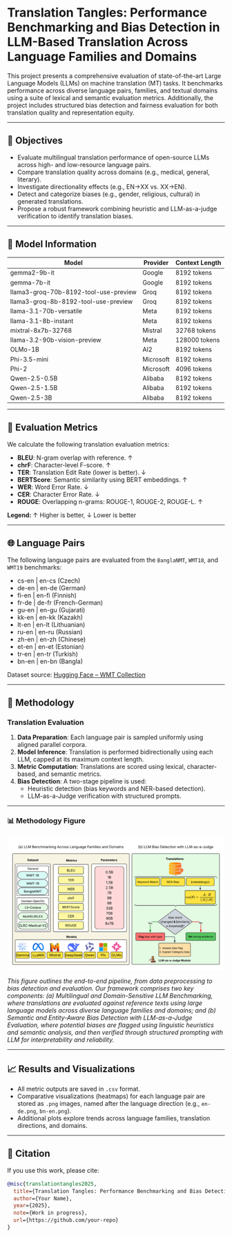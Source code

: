 # Translation Tangles: Performance Benchmarking and Bias Detection in LLM-Based Translation Across Language Families and Domains

<p>This project presents a comprehensive evaluation of state-of-the-art Large Language Models (LLMs) on machine translation (MT) tasks. It benchmarks performance across diverse language pairs, families, and textual domains using a suite of lexical and semantic evaluation metrics. Additionally, the project includes structured bias detection and fairness evaluation for both translation quality and representation equity.</p>

---

## 🚀 Objectives

- Evaluate multilingual translation performance of open-source LLMs across high- and low-resource language pairs.
- Compare translation quality across domains (e.g., medical, general, literary).
- Investigate directionality effects (e.g., EN→XX vs. XX→EN).
- Detect and categorize biases (e.g., gender, religious, cultural) in generated translations.
- Propose a robust framework combining heuristic and LLM-as-a-judge verification to identify translation biases.

---

## 🧠 Model Information

<table>
<thead>
<tr>
<th>Model</th>
<th>Provider</th>
<th>Context Length</th>
</tr>
</thead>
<tbody>
<tr><td>gemma2-9b-it</td><td>Google</td><td>8192 tokens</td></tr>
<tr><td>gemma-7b-it</td><td>Google</td><td>8192 tokens</td></tr>
<tr><td>llama3-groq-70b-8192-tool-use-preview</td><td>Groq</td><td>8192 tokens</td></tr>
<tr><td>llama3-groq-8b-8192-tool-use-preview</td><td>Groq</td><td>8192 tokens</td></tr>
<tr><td>llama-3.1-70b-versatile</td><td>Meta</td><td>8192 tokens</td></tr>
<tr><td>llama-3.1-8b-instant</td><td>Meta</td><td>8192 tokens</td></tr>
<tr><td>mixtral-8x7b-32768</td><td>Mistral</td><td>32768 tokens</td></tr>
<tr><td>llama-3.2-90b-vision-preview</td><td>Meta</td><td>128000 tokens</td></tr>
<tr><td>OLMo-1B</td><td>AI2</td><td>8192 tokens</td></tr>
<tr><td>Phi-3.5-mini</td><td>Microsoft</td><td>8192 tokens</td></tr>
<tr><td>Phi-2</td><td>Microsoft</td><td>4096 tokens</td></tr>
<tr><td>Qwen-2.5-0.5B</td><td>Alibaba</td><td>8192 tokens</td></tr>
<tr><td>Qwen-2.5-1.5B</td><td>Alibaba</td><td>8192 tokens</td></tr>
<tr><td>Qwen-2.5-3B</td><td>Alibaba</td><td>8192 tokens</td></tr>
</tbody>
</table>

---

## 📏 Evaluation Metrics

We calculate the following translation evaluation metrics:

- **BLEU**: N-gram overlap with reference. ↑
- **chrF**: Character-level F-score. ↑
- **TER**: Translation Edit Rate (lower is better). ↓
- **BERTScore**: Semantic similarity using BERT embeddings. ↑
- **WER**: Word Error Rate. ↓
- **CER**: Character Error Rate. ↓
- **ROUGE**: Overlapping n-grams: ROUGE-1, ROUGE-2, ROUGE-L. ↑

<p><strong>Legend:</strong> ↑ Higher is better, ↓ Lower is better</p>

---

## 🌐 Language Pairs

The following language pairs are evaluated from the <code>BanglaNMT</code>, <code>WMT18</code>, and <code>WMT19</code> benchmarks:

- cs-en | en-cs (Czech)
- de-en | en-de (German)
- fi-en | en-fi (Finnish)
- fr-de | de-fr (French-German)
- gu-en | en-gu (Gujarati)
- kk-en | en-kk (Kazakh)
- lt-en | en-lt (Lithuanian)
- ru-en | en-ru (Russian)
- zh-en | en-zh (Chinese)
- et-en | en-et (Estonian)
- tr-en | en-tr (Turkish)
- bn-en | en-bn (Bangla)

Dataset source: [Hugging Face – WMT Collection](https://huggingface.co/wmt)

---

## 🔬 Methodology

### Translation Evaluation

1. **Data Preparation**: Each language pair is sampled uniformly using aligned parallel corpora.
2. **Model Inference**: Translation is performed bidirectionally using each LLM, capped at its maximum context length.
3. **Metric Computation**: Translations are scored using lexical, character-based, and semantic metrics.
4. **Bias Detection**: A two-stage pipeline is used:
   - Heuristic detection (bias keywords and NER-based detection).
   - LLM-as-a-Judge verification with structured prompts.

---

### 📊 Methodology Figure

<p align="center">
  <img src="assets/methodology.png" alt="Methodology Diagram" width="700"/>
</p>

_This figure outlines the end-to-end pipeline, from data preprocessing to bias detection and evaluation. Our framework comprises two key components: (a) Multilingual and Domain-Sensitive LLM Benchmarking, where translations are evaluated against reference texts using large language models across diverse language families and domains; and (b) Semantic and Entity-Aware Bias Detection with LLM-as-a-Judge Evaluation, where potential biases are flagged using linguistic heuristics and semantic analysis, and then verified through structured prompting with LLM for interpretability and reliability._

---

## 📈 Results and Visualizations

- All metric outputs are saved in `.csv` format.
- Comparative visualizations (heatmaps) for each language pair are stored as `.png` images, named after the language direction (e.g., `en-de.png`, `bn-en.png`).
- Additional plots explore trends across language families, translation directions, and domains.

---

## 📎 Citation

If you use this work, please cite:

```bibtex
@misc{translationtangles2025,
  title={Translation Tangles: Performance Benchmarking and Bias Detection in LLM-Based Translation Across Language Families and Domains},
  author={Your Name},
  year={2025},
  note={Work in progress},
  url={https://github.com/your-repo}
}
